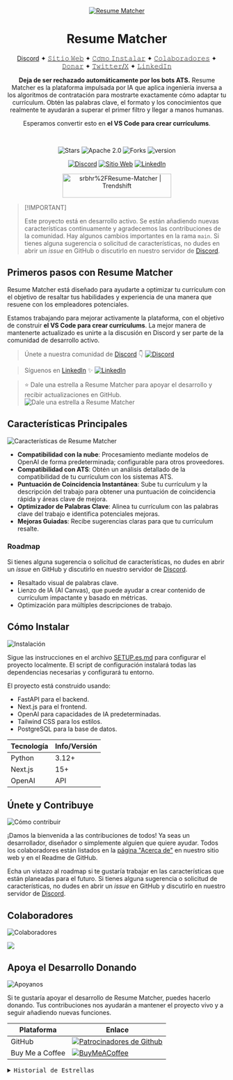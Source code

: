 <div align="center">

[![Resume Matcher](assets/page_2.png)](https://www.resumematcher.fyi)

# Resume Matcher


[Discord](https://dsc.gg/resume-matcher) ✦ [𝚂𝚒𝚝𝚒𝚘 𝚆𝚎𝚋](https://resumematcher.fyi) ✦ [𝙲𝚘́𝚖𝚘 𝙸𝚗𝚜𝚝𝚊𝚕𝚊𝚛](#cómo-instalar) ✦ [𝙲𝚘𝚕𝚊𝚋𝚘𝚛𝚊𝚍𝚘𝚛𝚎𝚜](#colaboradores) ✦ [𝙳𝚘𝚗𝚊𝚛](#apoya-el-desarrollo-donando) ✦ [𝚃𝚠𝚒𝚝𝚝𝚎𝚛/𝚇](https://twitter.com/_srbhr_) ✦ [𝙻𝚒𝚗𝚔𝚎𝚍𝙸𝚗](https://www.linkedin.com/company/resume-matcher/)

**Deja de ser rechazado automáticamente por los bots ATS.** Resume Matcher es la plataforma impulsada por IA que aplica ingeniería inversa a los algoritmos de contratación para mostrarte exactamente cómo adaptar tu currículum. Obtén las palabras clave, el formato y los conocimientos que realmente te ayudarán a superar el primer filtro y llegar a manos humanas.

Esperamos convertir esto en **el VS Code para crear currículums**.

</div>

<br>

<div align="center">

![Stars](https://img.shields.io/github/stars/srbhr/Resume-Matcher?labelColor=black&style=for-the-badge&color=c20a71)
![Apache 2.0](https://img.shields.io/github/license/srbhr/Resume-Matcher?labelColor=black&style=for-the-badge&color=c20a71) ![Forks](https://img.shields.io/github/forks/srbhr/Resume-Matcher?labelColor=black&style=for-the-badge&color=c20a71) ![version](https://img.shields.io/badge/Version-0.1%20Veridis%20Quo-FFF?labelColor=black&logo=LinkedIn&style=for-the-badge&color=c20a71)


[![Discord](https://img.shields.io/discord/1122069176962531400?labelColor=black&logo=discord&logoColor=c20a71&style=for-the-badge&color=c20a71)](https://dsc.gg/resume-matcher) [![Sitio Web](https://img.shields.io/badge/website-Resume%20Matcher-FFF?labelColor=black&style=for-the-badge&color=c20a71)](https://resumematcher.fyi) [![LinkedIn](https://img.shields.io/badge/LinkedIn-Resume%20Matcher-FFF?labelColor=black&logo=LinkedIn&style=for-the-badge&color=c20a71)](https://www.linkedin.com/company/resume-matcher/)

<a href="https://trendshift.io/repositories/565" target="_blank"><img src="https://trendshift.io/api/badge/repositories/565" alt="srbhr%2FResume-Matcher | Trendshift" style="width: 250px; height: 55px;" width="250" height="55"/></a>

</div>

> \[!IMPORTANT]
>
> Este proyecto está en desarrollo activo. Se están añadiendo nuevas características continuamente y agradecemos las contribuciones de la comunidad. Hay algunos cambios importantes en la rama `main`. Si tienes alguna sugerencia o solicitud de características, no dudes en abrir un *issue* en GitHub o discutirlo en nuestro servidor de [Discord](https://dsc.gg/resume-matcher).


## Primeros pasos con Resume Matcher

Resume Matcher está diseñado para ayudarte a optimizar tu currículum con el objetivo de resaltar tus habilidades y experiencia de una manera que resuene con los empleadores potenciales.

Estamos trabajando para mejorar activamente la plataforma, con el objetivo de construir **el VS Code para crear currículums**. La mejor manera de mantenerte actualizado es unirte a la discusión en Discord y ser parte de la comunidad de desarrollo activo.

> Únete a nuestra comunidad de [Discord](https://dsc.gg/resume-matcher) 👇
[![Discord](assets/resume_matcher_discord.png)](https://dsc.gg/resume-matcher)

> Síguenos en [LinkedIn](https://www.linkedin.com/company/resume-matcher/) ✨
[![LinkedIn](assets/resume_matcher_linkedin.png)](https://www.linkedin.com/company/resume-matcher/)

> ⭐ Dale una estrella a Resume Matcher para apoyar el desarrollo y recibir actualizaciones en GitHub.
![Dale una estrella a Resume Matcher](assets/star_resume_matcher.png)

## Características Principales

![Características de Resume Matcher](assets/resume_matcher_features.png)

- **Compatibilidad con la nube**: Procesamiento mediante modelos de OpenAI de forma predeterminada; configurable para otros proveedores.
- **Compatibilidad con ATS**: Obtén un análisis detallado de la compatibilidad de tu currículum con los sistemas ATS.
- **Puntuación de Coincidencia Instantánea**: Sube tu currículum y la descripción del trabajo para obtener una puntuación de coincidencia rápida y áreas clave de mejora.
- **Optimizador de Palabras Clave**: Alinea tu currículum con las palabras clave del trabajo e identifica potenciales mejoras.
- **Mejoras Guiadas**: Recibe sugerencias claras para que tu currículum resalte.

### Roadmap

Si tienes alguna sugerencia o solicitud de características, no dudes en abrir un *issue* en GitHub y discutirlo en nuestro servidor de [Discord](https://dsc.gg/resume-matcher).

- Resaltado visual de palabras clave.
- Lienzo de IA (AI Canvas), que puede ayudar a crear contenido de currículum impactante y basado en métricas.
- Optimización para múltiples descripciones de trabajo.

## Cómo Instalar

![Instalación](assets/how_to_install_resumematcher.png)

Sigue las instrucciones en el archivo [SETUP.es.md](SETUP.es.md) para configurar el proyecto localmente. El script de configuración instalará todas las dependencias necesarias y configurará tu entorno.

El proyecto está construido usando:

- FastAPI para el backend.
- Next.js para el frontend.
- OpenAI para capacidades de IA predeterminadas.
- Tailwind CSS para los estilos.
- PostgreSQL para la base de datos.

| Tecnología   | Info/Versión                                  |
|--------------|-----------------------------------------------|
| Python       | 3.12+                                         |
| Next.js      | 15+                                           |
| OpenAI       | API                                           |


## Únete y Contribuye

![Cómo contribuir](assets/how_to_contribute.png)

¡Damos la bienvenida a las contribuciones de todos! Ya seas un desarrollador, diseñador o simplemente alguien que quiere ayudar. Todos los colaboradores están listados en la [página "Acerca de"](https://resumematcher.fyi/about) en nuestro sitio web y en el Readme de GitHub.

Echa un vistazo al roadmap si te gustaría trabajar en las características que están planeadas para el futuro. Si tienes alguna sugerencia o solicitud de características, no dudes en abrir un *issue* en GitHub y discutirlo en nuestro servidor de [Discord](https://dsc.gg/resume-matcher).

## Colaboradores
![Colaboradores](assets/contributors.png)

<a href="https://github.com/srbhr/Resume-Matcher/graphs/contributors">
  <img src="https://contrib.rocks/image?repo=srbhr/Resume-Matcher" />
</a>

## Apoya el Desarrollo Donando
![Apoyanos](assets/supporting_resume_matcher.png)

Si te gustaría apoyar el desarrollo de Resume Matcher, puedes hacerlo donando. Tus contribuciones nos ayudarán a mantener el proyecto vivo y a seguir añadiendo nuevas funciones.

| Plataforma  | Enlace                                   |
|-----------|----------------------------------------|
| GitHub    | [![Patrocinadores de Github](https://img.shields.io/github/sponsors/srbhr?style=for-the-badge&color=c20a71&labelColor=black&logo=github)](https://github.com/sponsors/srbhr) |
| Buy Me a Coffee | [![BuyMeACoffee](https://img.shields.io/badge/Buy%20Me%20a%20Coffee-ffdd00?style=for-the-badge&logo=buy-me-a-coffee&color=c20a72&logoColor=white)](https://www.buymeacoffee.com/srbhr) |

<details>
  <summary><kbd>Historial de Estrellas</kbd></summary>
  <picture>
    <source media="(prefers-color-scheme: dark)" srcset="https://api.star-history.com/svg?repos=srbhr/resume-matcher&theme=dark&type=Date">
    <img width="100%" src="https://api.star-history.com/svg?repos=srbhr/resume-matcher&theme=dark&type=Date">
  </picture>
</details>